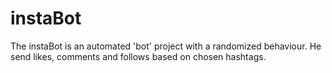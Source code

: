 # instaBot
The instaBot is an automated 'bot' project with a randomized behaviour. He send likes, comments and follows based on chosen hashtags.
